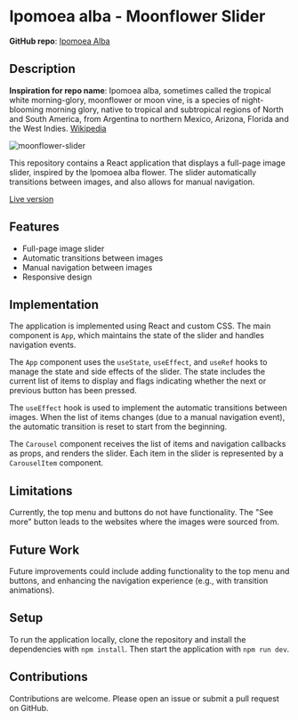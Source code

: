 # Ipomoea alba - Moonflower Slider

**GitHub repo**: [Ipomoea Alba](https://github.com/Anomander-R/ipomoea-alba)

## Description

**Inspiration for repo name**: Ipomoea alba, sometimes called the tropical white morning-glory, moonflower or moon vine, is a species of night-blooming morning glory, native to tropical and subtropical regions of North and South America, from Argentina to northern Mexico, Arizona, Florida and the West Indies. [Wikipedia](https://en.wikipedia.org/wiki/Ipomoea_alba)

![moonflower-slider](https://github.com/Anomander-R/ipomoea-alba/assets/90348779/c41bdcf9-b5da-462a-9a18-cb5198bb6da4)

This repository contains a React application that displays a full-page image slider, inspired by the Ipomoea alba flower. The slider automatically transitions between images, and also allows for manual navigation.

[Live version](https://65b2a7977f041417d40812ee--roaring-salmiakki-3fa3df.netlify.app/)

## Features

- Full-page image slider
- Automatic transitions between images
- Manual navigation between images
- Responsive design

## Implementation

The application is implemented using React and custom CSS. The main component is `App`, which maintains the state of the slider and handles navigation events.

The `App` component uses the `useState`, `useEffect`, and `useRef` hooks to manage the state and side effects of the slider. The state includes the current list of items to display and flags indicating whether the next or previous button has been pressed.

The `useEffect` hook is used to implement the automatic transitions between images. When the list of items changes (due to a manual navigation event), the automatic transition is reset to start from the beginning.

The `Carousel` component receives the list of items and navigation callbacks as props, and renders the slider. Each item in the slider is represented by a `CarouselItem` component.

## Limitations

Currently, the top menu and buttons do not have functionality. The "See more" button leads to the websites where the images were sourced from.

## Future Work

Future improvements could include adding functionality to the top menu and buttons, and enhancing the navigation experience (e.g., with transition animations).

## Setup

To run the application locally, clone the repository and install the dependencies with `npm install`. Then start the application with `npm run dev`.

## Contributions

Contributions are welcome. Please open an issue or submit a pull request on GitHub.

